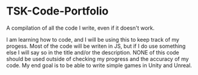 # TSK-Code-Portfolio
A compilation of all the code I write, even if it doesn't work.

I am learning how to code, and I will be using this to keep track of my progess.
Most of the code will be writen in JS, but if I do use something else I will say so in the title and/or the description.
NONE of this code should be used outside of checking my progress and the accuracy of my code.
My end goal is to be able to write simple games in Unity and Unreal.
